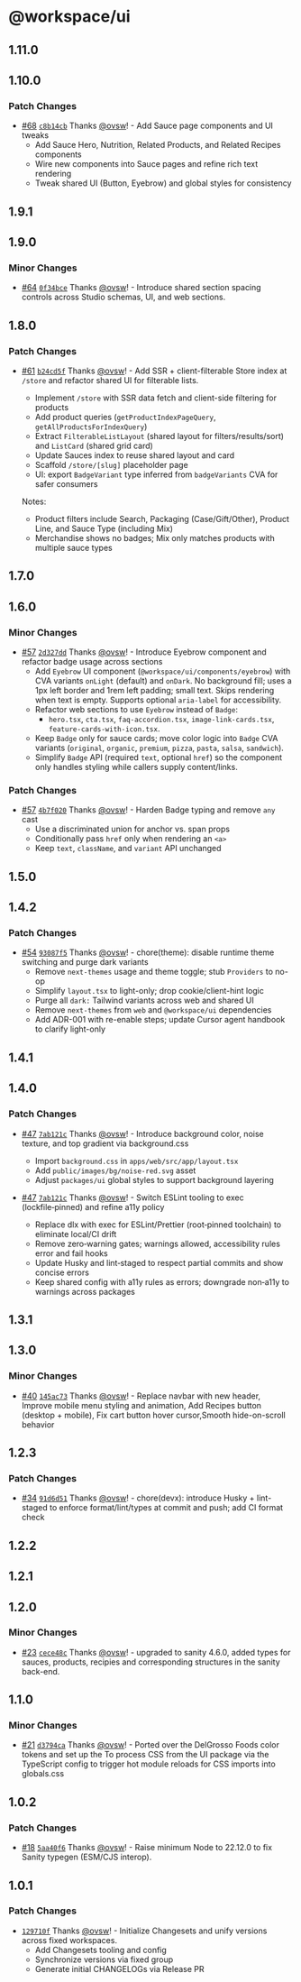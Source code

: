 # @workspace/ui

## 1.11.0

## 1.10.0

### Patch Changes

- [#68](https://github.com/ovsw/DelGrossoFoods.com-2025/pull/68) [`c8b14cb`](https://github.com/ovsw/DelGrossoFoods.com-2025/commit/c8b14cb36269521e6535d7b1356d00ba31d5e68a) Thanks [@ovsw](https://github.com/ovsw)! - Add Sauce page components and UI tweaks
  - Add Sauce Hero, Nutrition, Related Products, and Related Recipes components
  - Wire new components into Sauce pages and refine rich text rendering
  - Tweak shared UI (Button, Eyebrow) and global styles for consistency

## 1.9.1

## 1.9.0

### Minor Changes

- [#64](https://github.com/ovsw/DelGrossoFoods.com-2025/pull/64) [`0f34bce`](https://github.com/ovsw/DelGrossoFoods.com-2025/commit/0f34bcee608c336aa0148b1c0b42780826a6cf3e) Thanks [@ovsw](https://github.com/ovsw)! - Introduce shared section spacing controls across Studio schemas, UI, and web sections.

## 1.8.0

### Patch Changes

- [#61](https://github.com/ovsw/DelGrossoFoods.com-2025/pull/61) [`b24cd5f`](https://github.com/ovsw/DelGrossoFoods.com-2025/commit/b24cd5f03ba6278533a27327b80ef01bcd1bb74b) Thanks [@ovsw](https://github.com/ovsw)! - Add SSR + client-filterable Store index at `/store` and refactor shared UI for filterable lists.
  - Implement `/store` with SSR data fetch and client-side filtering for products
  - Add product queries (`getProductIndexPageQuery`, `getAllProductsForIndexQuery`)
  - Extract `FilterableListLayout` (shared layout for filters/results/sort) and `ListCard` (shared grid card)
  - Update Sauces index to reuse shared layout and card
  - Scaffold `/store/[slug]` placeholder page
  - UI: export `BadgeVariant` type inferred from `badgeVariants` CVA for safer consumers

  Notes:
  - Product filters include Search, Packaging (Case/Gift/Other), Product Line, and Sauce Type (including Mix)
  - Merchandise shows no badges; Mix only matches products with multiple sauce types

## 1.7.0

## 1.6.0

### Minor Changes

- [#57](https://github.com/ovsw/DelGrossoFoods.com-2025/pull/57) [`2d327dd`](https://github.com/ovsw/DelGrossoFoods.com-2025/commit/2d327ddf4d1dfe1e4ea4bed9cafb0ac788984076) Thanks [@ovsw](https://github.com/ovsw)! - Introduce Eyebrow component and refactor badge usage across sections
  - Add `Eyebrow` UI component (`@workspace/ui/components/eyebrow`) with CVA variants `onLight` (default) and `onDark`. No background fill; uses a 1px left border and 1rem left padding; small text. Skips rendering when text is empty. Supports optional `aria-label` for accessibility.
  - Refactor web sections to use `Eyebrow` instead of `Badge`:
    - `hero.tsx`, `cta.tsx`, `faq-accordion.tsx`, `image-link-cards.tsx`, `feature-cards-with-icon.tsx`.
  - Keep `Badge` only for sauce cards; move color logic into `Badge` CVA variants (`original`, `organic`, `premium`, `pizza`, `pasta`, `salsa`, `sandwich`).
  - Simplify `Badge` API (required `text`, optional `href`) so the component only handles styling while callers supply content/links.

### Patch Changes

- [#57](https://github.com/ovsw/DelGrossoFoods.com-2025/pull/57) [`4b7f020`](https://github.com/ovsw/DelGrossoFoods.com-2025/commit/4b7f0202f2664035cc59b3a74edee6972ee92ddc) Thanks [@ovsw](https://github.com/ovsw)! - Harden Badge typing and remove `any` cast
  - Use a discriminated union for anchor vs. span props
  - Conditionally pass `href` only when rendering an `<a>`
  - Keep `text`, `className`, and `variant` API unchanged

## 1.5.0

## 1.4.2

### Patch Changes

- [#54](https://github.com/ovsw/DelGrossoFoods.com-2025/pull/54) [`93087f5`](https://github.com/ovsw/DelGrossoFoods.com-2025/commit/93087f5776205fed69cd28a3e337577ebcec11c7) Thanks [@ovsw](https://github.com/ovsw)! - chore(theme): disable runtime theme switching and purge dark variants
  - Remove `next-themes` usage and theme toggle; stub `Providers` to no-op
  - Simplify `layout.tsx` to light-only; drop cookie/client-hint logic
  - Purge all `dark:` Tailwind variants across web and shared UI
  - Remove `next-themes` from `web` and `@workspace/ui` dependencies
  - Add ADR-001 with re-enable steps; update Cursor agent handbook to clarify light-only

## 1.4.1

## 1.4.0

### Patch Changes

- [#47](https://github.com/ovsw/DelGrossoFoods.com-2025/pull/47) [`7ab121c`](https://github.com/ovsw/DelGrossoFoods.com-2025/commit/7ab121c4a563fe81dfd3d36f88fdb96cd933096b) Thanks [@ovsw](https://github.com/ovsw)! - Introduce background color, noise texture, and top gradient via background.css
  - Import `background.css` in `apps/web/src/app/layout.tsx`
  - Add `public/images/bg/noise-red.svg` asset
  - Adjust `packages/ui` global styles to support background layering

- [#47](https://github.com/ovsw/DelGrossoFoods.com-2025/pull/47) [`7ab121c`](https://github.com/ovsw/DelGrossoFoods.com-2025/commit/7ab121c4a563fe81dfd3d36f88fdb96cd933096b) Thanks [@ovsw](https://github.com/ovsw)! - Switch ESLint tooling to exec (lockfile‑pinned) and refine a11y policy
  - Replace dlx with exec for ESLint/Prettier (root‑pinned toolchain) to eliminate local/CI drift
  - Remove zero‑warning gates; warnings allowed, accessibility rules error and fail hooks
  - Update Husky and lint‑staged to respect partial commits and show concise errors
  - Keep shared config with a11y rules as errors; downgrade non‑a11y to warnings across packages

## 1.3.1

## 1.3.0

### Minor Changes

- [#40](https://github.com/ovsw/DelGrossoFoods.com-2025/pull/40) [`145ac73`](https://github.com/ovsw/DelGrossoFoods.com-2025/commit/145ac7305070c90f960c135bd15e01990954d551) Thanks [@ovsw](https://github.com/ovsw)! - Replace navbar with new header, Improve mobile menu styling and animation, Add Recipes button (desktop + mobile), Fix cart button hover cursor,Smooth hide-on-scroll behavior

## 1.2.3

### Patch Changes

- [#34](https://github.com/ovsw/DelGrossoFoods.com-2025/pull/34) [`91d6d51`](https://github.com/ovsw/DelGrossoFoods.com-2025/commit/91d6d51fccb5b73bf230c28950c0b306936a8bf8) Thanks [@ovsw](https://github.com/ovsw)! - chore(devx): introduce Husky + lint-staged to enforce format/lint/types at commit and push; add CI format check

## 1.2.2

## 1.2.1

## 1.2.0

### Minor Changes

- [#23](https://github.com/ovsw/DelGrossoFoods.com-2025/pull/23) [`cece48c`](https://github.com/ovsw/DelGrossoFoods.com-2025/commit/cece48cadaa5670776737bcdbb623098453dd76e) Thanks [@ovsw](https://github.com/ovsw)! - upgraded to sanity 4.6.0, added types for sauces, products, recipies and corresponding structures in the sanity back-end.

## 1.1.0

### Minor Changes

- [#21](https://github.com/ovsw/DelGrossoFoods.com-2025/pull/21) [`d3794ca`](https://github.com/ovsw/DelGrossoFoods.com-2025/commit/d3794ca601bc0de6ad67fcbb9ea152e07279e184) Thanks [@ovsw](https://github.com/ovsw)! - Ported over the DelGrosso Foods color tokens and set up the To process CSS from the UI package via the TypeScript config to trigger hot module reloads for CSS imports into globals.css

## 1.0.2

### Patch Changes

- [#18](https://github.com/ovsw/DelGrossoFoods.com-2025/pull/18) [`5aa40f6`](https://github.com/ovsw/DelGrossoFoods.com-2025/commit/5aa40f6961a96b402f4e1fbaad61227f51badf7e) Thanks [@ovsw](https://github.com/ovsw)! - Raise minimum Node to 22.12.0 to fix Sanity typegen (ESM/CJS interop).

## 1.0.1

### Patch Changes

- [`129710f`](https://github.com/ovsw/DelGrossoFoods.com-2025/commit/129710f84ebd83603923a1b225eaf1165aab477f) Thanks [@ovsw](https://github.com/ovsw)! - Initialize Changesets and unify versions across fixed workspaces.
  - Add Changesets tooling and config
  - Synchronize versions via fixed group
  - Generate initial CHANGELOGs via Release PR
